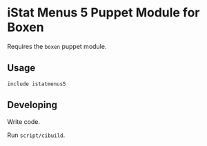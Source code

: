 # iStat Menus 5 Puppet Module for Boxen

Requires the `boxen` puppet module.

## Usage

```puppet
include istatmenus5
```

## Developing

Write code.

Run `script/cibuild`.

